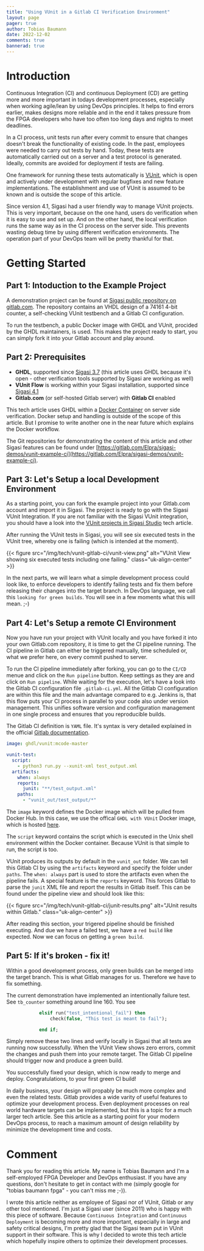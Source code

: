 ```yaml
---
title: "Using VUnit in a Gitlab CI Verification Environment"
layout: page
pager: true
author: Tobias Baumann
date: 2022-12-02
comments: true
bannerad: true
---
```


# Introduction

Continuous Integration (CI) and continuous Deployment (CD) are getting more and more important in todays development processes, especially when working agile/lean by using DevOps principles. It helps to find errors earlier, makes designs more reliable and in the end it takes pressure from the FPGA developers who have too often too long days and nights to meet deadlines.

In a CI process, unit tests run after every commit to ensure that changes doesn't break the functionality of existing code. In the past, employees were needed to carry out tests by hand. Today, these tests are automatically carried out on a server and a test protocol is generated. Ideally, commits are avoided for deployment if tests are failing.

One framework for running these tests automatically is [VUnit](https://vunit.github.io/), which is open and actively under development with regular bugfixes and new feature implementations. The establishment and use of VUnit is assumed to be known and is outside the scope of this article.

Since version 4.1, Sigasi had a user friendly way to manage VUnit projects. This is very important, because on the one hand, users do verification when it is easy to use and set up. And on the other hand, the local verification runs the same way as in the CI process on the server side. This prevents wasting debug time by using different verification environments. The operation part of your DevOps team will be pretty thankful for that.

# Getting Started

## Part 1: Intoduction to the Example Project

A demonstration project can be found at [Sigasi public repository on gitlab.com](https://gitlab.com/sigasi/public/vunit-ci). The repository contains an VHDL design of a 74161 4-bit counter, a self-checking VUnit testbench and a Gitlab CI configuration.

To run the testbench, a public Docker image with GHDL and VUnit, procided by the GHDL maintainers, is used. This makes the project ready to start, you can simply fork it into your Gitlab account and play around.

## Part 2: Prerequisites

- **GHDL**, supported since [Sigasi 3.7](releasenotes/sigasi-3.07.html) (this article uses GHDL because it's open - other verification tools supported by Sigasi are working as well)
- **VUnit Flow** is working within your Sigasi installation, supported since [Sigasi 4.1](releasenotes/sigasi-4.01.html)
- **Gitlab.com** (or self-hosted Gitlab server) with **Gitlab CI** enabled

This tech article uses GHDL within a [Docker Container](https://www.docker.com/) on server side verification. Docker setup and handling is outside of the scope of this article. But I promise to write another one in the near future which explains the Docker workflow.

The Git repositories for demonstrating the content of this article and other Sigasi features can be found under [https://gitlab.com/Elpra/sigasi-demos/vunit-example-ci](https://gitlab.com/Elpra/sigasi-demos/vunit-example-ci).

## Part 3: Let's Setup a local Development Environment

As a starting point, you can fork the example project into your Gitlab.com account and import it in Sigasi. The project is ready to go with the Sigasi VUnit Integration. If you are not familiar with the Sigasi VUnit integration, you should have a look into the [
VUnit projects in Sigasi Studio](https://insights.sigasi.com/tech/vunit-integration) tech article.

After running the VUnit tests in Sigasi, you will see six executed tests in the VUnit tree, whereby one is failing (which is intended at the moment).

{{< figure src="/img/tech/vunit-gitlab-ci/vunit-view.png" alt="VUnit View showing six executed tests including one failing." class="uk-align-center" >}}

In the next parts, we will learn what a simple development process could look like, to enforce developers to identify failing tests and fix them before releasing their changes into the target branch. In DevOps language, we call this `looking for green builds`. You will see in a few moments what this will mean. ;-)

## Part 4: Let's Setup a remote CI Environment

Now you have run your project with VUnit locally and you have forked it into your own Gitlab.com repository, it is time to get the CI pipeline running. The CI pipeline in Gitlab can either be triggered manually, time scheduled or, what we prefer here, on every commit pushed to server.

To run the CI pipeline immediately after forking, you can go to the `CI/CD` menue and click on the `Run pipeline` button. Keep settings as they are and click on `Run pipeline`. While waiting for the execution, let's have a look into the Gitlab CI configuration file `.gitlab-ci.yml`. All the Gitlab CI configuration are within this file and the main advantage compared to e.g. Jenkins is, that this flow puts your CI process in parallel to your code also under version management. This unifies software version and configuration management in one single process and ensures that you reproducible builds.

The Gitlab CI definition is `YAML` file. It's syntax is very detailed explained in the official [Gitlab documentation](https://docs.gitlab.com/ee/ci/yaml/).

```yaml
image: ghdl/vunit:mcode-master

vunit-test:
  script:
    - python3 run.py --xunit-xml test_output.xml
  artifacts:
    when: always
    reports:
      junit: "**/test_output.xml"
    paths:
      - "vunit_out/test_output/*"
```

The `image` keyword defines the Docker image which will be pulled from Docker Hub. In this case, we use the offical `GHDL with VUnit` Docker image, which is hosted [here](https://hub.docker.com/r/ghdl/vunit).

The `script` keyword contains the script which is executed in the Unix shell environment within the Docker container. Because VUnit is that simple to run, the script is too.

VUnit produces its outputs by default in the `vunit_out` folder. We can tell this Gitlab CI by using the `artifacts` keyword and specify the folder under `paths`. The `when: always` part is used to store the artifacts even when the pipeline fails. A special feature is the `reports` keyword. This forces Gitlab to parse the `junit` XML file and report the results in Gitlab itself. This can be found under the pipeline view and should look like this:

{{< figure src="/img/tech/vunit-gitlab-ci/junit-results.png" alt="JUnit results within Gitlab." class="uk-align-center" >}}

After reading this section, your trigered pipeline should be finished executing. And due we have a failed test, we have a `red build` like expected. Now we can focus on getting a `green build`.

## Part 5: If it's broken - fix it!

Within a good development process, only green builds can be merged into the target branch. This is what Gitlab manages for us. Therefore we have to fix something.

The current demonstration have implemented an intentionally failure test. See `tb_counter` something around line 160. You see

```vhdl
            elsif run("test_intentional_fail") then
                check(false, "This test is meant to fail");

            end if;
```

Simply remove these two lines and verify locally in Sigasi that all tests are running now successfully. When the VUnit View shows zero errors, commit the changes and push them into your remote target. The Gitlab CI pipeline should trigger now and produce a green build.

You successfully fixed your design, which is now ready to merge and deploy. Congratulations, to your first green CI build!

In daily business, your design will propably be much more complex and even the related tests. Gitlab provides a wide varity of useful features to optimize your development process. Even deployment processes on real world hardware targets can be implemented, but this is a topic for a much larger tech article. See this article as a starting point for your modern DevOps process, to reach a maximum amount of design reliability by minimize the development time and costs.

# Comment

Thank you for reading this article. My name is Tobias Baumann and I'm a self-employed FPGA Developer and DevOps enthusiast. If you have any questions, don't hesitate to get in contact with me (simply google for "tobias baumann fpga" - you can't miss me ;-)).

I wrote this article neither as employee of Sigasi nor of VUnit, Gitlab or any other tool mentioned. I'm just a Sigasi user (since 2011) who is happy with this piece of software. Because `Continuous Integration` and `Continuous Deployment` is becoming more and more important, especially in large and safety critical designs, I'm pretty glad that the Sigasi team put in VUnit support in their software. This is why I decided to wrote this tech article which hopefully inspire others to optimize their development processes.
